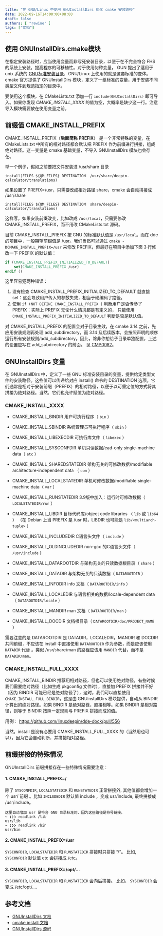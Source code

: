 ```yaml
---
title: "在 GNU/Linux 中使用 GNUInstallDirs 优化 cmake 安装路径"
date: 2022-09-16T14:00:00+08:00
draft: false
authors: [ "rewine" ]
tags: ["文档"]
---
```


## 使用 GNUInstallDirs.cmake模块
  
在指定安装路径时，应当使用变量而非写死安装目录，以便于在不完全符合 FHS 的系统上安装，提高程序的可移植性。对于使用何种变量， GUN 提出了适用于 unix 系统的 [GNU标准安装目录](https://www.gnu.org/prep/standards/html_node/Directory-Variables.html)，GNU/Linux 上使用的就是这套标准的变体。cmake 官方提供了 GNUInstallDirs 模块，定义了一组标准的变量，用于安装不同类型文件到规范指定的目录中。

<!--more-->

要使用这个模块，在 CMakeLists.txt 添加一行 `include(GNUInstallDirs)` 即可导入。如果你发现 *CMAKE_INSTALL_XXXX* 的值为空，大概率是缺少这一行。注意导入模块需要放在使用变量之前。


## 前缀值 CMAKE_INSTALL_PREFIX

CMAKE_INSTALL_PREFIX（**后面简称 PREFIX**） 是一个非常特殊的变量，在 CMakeLists.txt 中所有的相对路径都会默认把 PREFIX 作为前缀进行拼接，组成绝对路径。这一变量是 cmake 基础变量，不导入 GNUInstallDirs 模块也会存在。

举一个例子，假如之前要把文件安装进 /usr/share 目录
```
install(FILES ${QM_FILES} DESTINATION  /usr/share/deepin-calculator/translations)
```
如果设置了 PREFIX=/usr，只需要改成相对路径 share，cmake 会自动拼接成 /usr/share
```
install(FILES ${QM_FILES} DESTINATION  share/deepin-calculator/translations)
```
这样写，如果安装前缀改变，比如改成 `/usr/local`，只需要修改 CMAKE_INSTALL_PREFIX，而不用改 CMakeLists.txt 源码。

目前 CMAKE_INSTALL_PREFIX 按 GNU 的标准默认值是 `/usr/local`。而在 dde 的项目中，一般期望前缀值是 /usr。我们当然可以通过 `cmake -DCMAKE_INSTALL_PREFIX=/usr` 来修改 PREFIX，但最好在项目中添加下面 3 行修改一下 PREFIX 的默认值：

```cmake
if (CMAKE_INSTALL_PREFIX_INITIALIZED_TO_DEFAULT)
    set(CMAKE_INSTALL_PREFIX /usr)
endif ()
```
这里容易犯两种错误：

1. 没有检查 CMAKE_INSTALL_PREFIX_INITIALIZED_TO_DEFAULT 就直接 set：这会导致用户传入的参数失效，相当于硬编码了路径。
2. 使用 `if (NOT DEFINE CMAKE_INSTALL_PREFIX )` 判断用户是否传参了 PREFIX：实际上 PREFIX 无论什么情况都是有定义的， 只能使用 `CMAKE_INSTALL_PREFIX_INITIALIZED_TO_DEFAULT` 判断是否是默认值。

对 CMAKE_INSTALL_PREFIX 的配置会对子目录生效，在 cmake 3.14 之前，先应用安装规则再处理 add_subdirectory，而 3.14  及后续版本，会按照声明的顺序运行所有安装规则/add_subdirectory，因此，除非你想给子目录单独配置，上述的设置应写在 add_subdirectory 的前面。 见 [CMP0082](https://cmake.org/cmake/help/latest/policy/CMP0082.html#policy:CMP0082)。

## GNUInstallDirs 变量
在 GNUInstallDirs 中，定义了一些 GNU 标准安装目录的变量，提供给定类型文件的安装路径。这些值可以传递给对应 install() 命令的 DESTINATION 选项。它们通常是相对于安装前缀（PREFIX）的相对路径，以便于以可重定位的方式将其拼接为绝对路径。当然，它们也允许赋值为绝对路径。

### CMAKE_INSTALL_XXXX

- CMAKE_INSTALL_BINDIR
用户可执行程序（ `bin` ）

- CMAKE_INSTALL_SBINDIR
系统管理员可执行程序（ `sbin` ）

- CMAKE_INSTALL_LIBEXECDIR
可执行库文件（ `libexec` ）

- CMAKE_INSTALL_SYSCONFDIR
单机只读数据/ead-only single-machine data（ `etc` ）

- CMAKE_INSTALL_SHAREDSTATEDIR
架构无关的可修改数据/modifiable architecture-independent data （ `com` ）

- CMAKE_INSTALL_LOCALSTATEDIR
单机可修改数据/modifiable single-machine data（ `var` ）

- CMAKE_INSTALL_RUNSTATEDIR
3.9版中加入：运行时可修改数据（ `LOCALSTATEDIR/run` ）

- CMAKE_INSTALL_LIBDIR
目标代码库/object code libraries  （ `lib` 或 `lib64` ）
（在 Debian 上当 PREFIX 是 /usr 时，LIBDIR 也可能是 `lib/<multiarch-tuple>` ）

- CMAKE_INSTALL_INCLUDEDIR
C语言头文件（ `include` ）

- CMAKE_INSTALL_OLDINCLUDEDIR
non-gcc 的C语言头文件（ `/usr/include` ）

- CMAKE_INSTALL_DATAROOTDIR
与架构无关的只读数据根目录（ `share` ）

- CMAKE_INSTALL_DATADIR
与架构无关的只读数据（ `DATAROOTDIR` ）

- CMAKE_INSTALL_INFODIR
info 文档（ `DATAROOTDIR/info` ）

- CMAKE_INSTALL_LOCALEDIR
与语言相关的数据/locale-dependent data（ `DATAROOTDIR/locale` ）

- CMAKE_INSTALL_MANDIR
man 文档（ `DATAROOTDIR/man` ）

- CMAKE_INSTALL_DOCDIR
文档根目录（ `DATAROOTDIR/doc/PROJECT_NAME` ）

需要注意的是 DATAROOTDIR 是 DATADIR，LOCALEDIR，MANDIR 和 DOCDIR 共同前缀，不应该在 install 中直接使用 `DATAROOTDIR` 作为参数，而是应该使用 `DATADIR` 代替 。类似 /usr/share/man 的路径应该用 `MANDIR` 代替，而不是 `DATADIR/man`。

### CMAKE_INSTALL_FULL_XXXX
CMAKE_INSTALL_BINDIR 推荐用相对路径，但也可以使用绝对路径，有些时候我们需要绝对路径（比如生成 pkgconfig 文件时），直接加 PREFIX 拼接并不好（因为 BINDIR 可能已经是绝对路径了），这时，我们可以直接使用 `CMAKE_INSTALL_FULL_BINDIR`，这是由 GNUInstallDirs 模块提供，自动从 BINDIR 计算出的绝对路径。如果 BINDIR 是绝对路径，直接相等。如果 BINDIR 是相对路径，则等于 BINDIR 按照一定规则与 PREFIX 拼接而成的值。

用例： https://github.com/linuxdeepin/dde-dock/pull/556

当然，install 是没有必要用 CMAKE_INSTALL_FULL_XXXX 的（当然用也可以），因为它会自动判断，并拼接相对路径。

## 前缀拼接的特殊情况

GNUInstallDirs 前缀拼接存在一些特殊情况需要注意：

#### 1. CMAKE_INSTALL_PREFIX=/

除了 `SYSCONFDIR`, `LOCALSTATEDIR` 和 `RUNSTATEDIR` 正常拼接外, 其他值都会增加一个 usr/  前缀 。比如 `INCLUDEDIR` 默认值 include ，变成 usr/include, 最终拼接成 /usr/include。

```
这里自动增加 usr 是符合 GNU 目录标准的，因为这些路径是符号链接。
~ ❯❯❯ readlink /lib
usr/lib
~ ❯❯❯ readlink /bin
usr/bin
```

#### 2. CMAKE_INSTALL_PREFIX=/usr

`SYSCONFDIR`, `LOCALSTATEDIR` 和 `RUNSTATEDIR` 拼接时只拼接 “/”。 比如,  `SYSCONFDIR` 默认值 etc 会拼接成 /etc。

#### 3. CMAKE_INSTALL_PREFIX=/opt/...

`SYSCONFDIR`, `LOCALSTATEDIR` 和 `RUNSTATEDIR` 会向后拼接。 比如， `SYSCONFDIR` 会变成 /etc/opt/.... 


## 参考文档
- [GNUInstallDirs 文档](https://cmake.org/cmake/help/latest/module/GNUInstallDirs.html)
- [cmake install 文档](https://cmake.org/cmake/help/latest/command/install.html)
- [GNUInstallDirs 源码](https://github.com/Kitware/CMake/blob/master/Modules/GNUInstallDirs.cmake)


